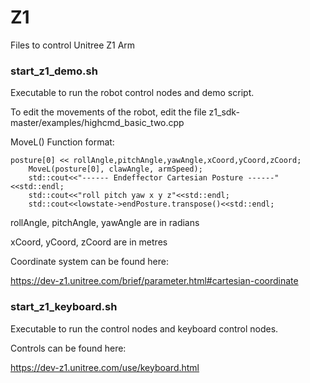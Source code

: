 # Z1

Files to control Unitree Z1 Arm

### start_z1_demo.sh

Executable to run the robot control nodes and demo script.

To edit the movements of the robot, edit the file z1_sdk-master/examples/highcmd_basic_two.cpp

MoveL() Function format:
```
posture[0] << rollAngle,pitchAngle,yawAngle,xCoord,yCoord,zCoord;
    MoveL(posture[0], clawAngle, armSpeed);
    std::cout<<"------ Endeffector Cartesian Posture ------"<<std::endl;
    std::cout<<"roll pitch yaw x y z"<<std::endl;
    std::cout<<lowstate->endPosture.transpose()<<std::endl;
```
rollAngle, pitchAngle, yawAngle are in radians

xCoord, yCoord, zCoord are in metres

Coordinate system can be found here:

https://dev-z1.unitree.com/brief/parameter.html#cartesian-coordinate

### start_z1_keyboard.sh

Executable to run the control nodes and keyboard control nodes.

Controls can be found here:

https://dev-z1.unitree.com/use/keyboard.html
